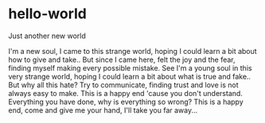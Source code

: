 # hello-world
Just another new world

I'm a new soul, I came to this strange world, hoping I could learn a bit about how to give and take..
But since I came here, felt the joy and the fear, finding myself making every possible mistake.
See I'm a young soul in this very strange world, hoping I could learn a bit about what is true and fake..
But why all this hate? Try to communicate, finding trust and love is not always easy to make.
This is a happy end 'cause you don't understand. 
Everything you have done, why is everything so wrong?
This is a happy end, come and give me your hand, I'll take you far away...
